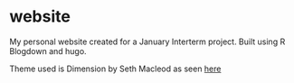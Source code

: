 # website
My personal website created for a January Interterm project. Built using R Blogdown and hugo.

Theme used is Dimension by Seth Macleod as seen [here](https://github.com/sethmacleod/dimension)
